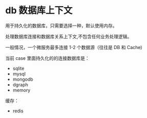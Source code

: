 # db 数据库上下文

用于持久化的数据库，只需要选择一种，默认使用内存。

处理数据库连接和数据库关系上下文,不包含任何业务处理逻辑。

一般情况，一个微服务最多连接 1-2 个数据源（往往是 DB 和 Cache)

当前 case 里面持久化的的连接数据库是：

- sqlite
- mysql
- mongodb
- dgraph
- memory

缓存：

- redis
